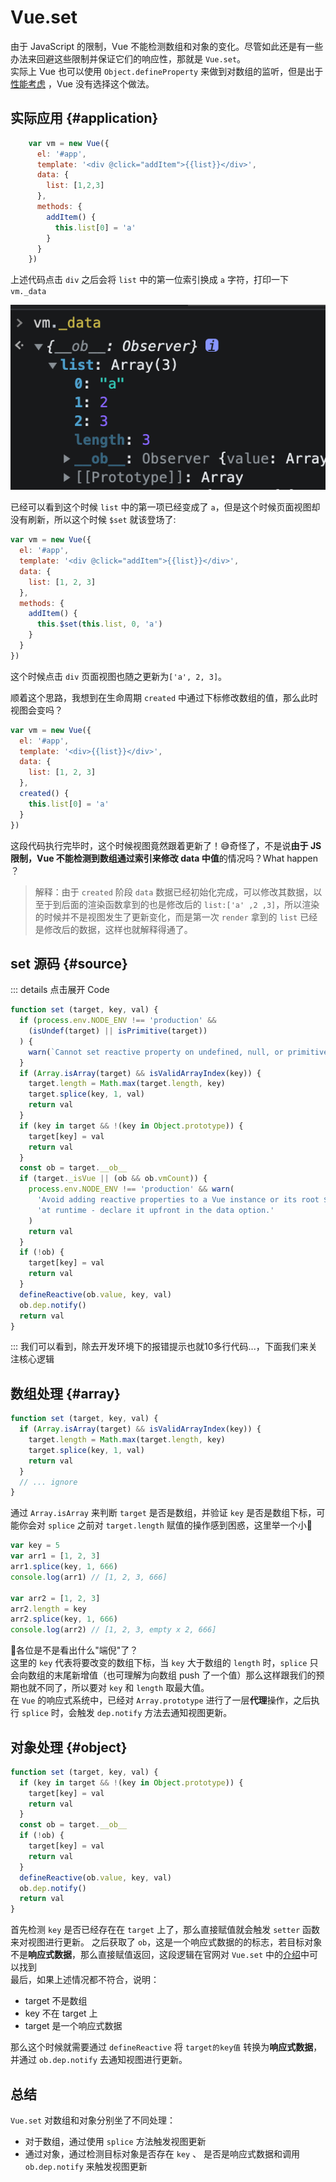 # Vue.set
由于 JavaScript 的限制，Vue 不能检测数组和对象的变化。尽管如此还是有一些办法来回避这些限制并保证它们的响应性，那就是 `Vue.set`。  
实际上 Vue 也可以使用 `Object.defineProperty` 来做到对数组的监听，但是出于[性能考虑](https://github.com/vuejs/vue/issues/8562) ，Vue 没有选择这个做法。  

## 实际应用  {#application}
```javascript
    var vm = new Vue({
      el: '#app',
      template: '<div @click="addItem">{{list}}</div>',
      data: {
        list: [1,2,3]
      },
      methods: {
        addItem() {
          this.list[0] = 'a'
        }
      }
    })
```
上述代码点击 `div` 之后会将 `list` 中的第一位索引换成 `a` 字符，打印一下 `vm._data` 

![img](/img/vuesetimg.png)

已经可以看到这个时候 `list` 中的第一项已经变成了 `a`，但是这个时候页面视图却没有刷新，所以这个时候 `$set` 就该登场了:

```javascript
var vm = new Vue({
  el: '#app',
  template: '<div @click="addItem">{{list}}</div>',
  data: {
    list: [1, 2, 3]
  },
  methods: {
    addItem() {
      this.$set(this.list, 0, 'a')
    }
  }
})
```
这个时候点击 `div` 页面视图也随之更新为`['a', 2, 3]`。  

顺着这个思路，我想到在生命周期 `created` 中通过下标修改数组的值，那么此时视图会变吗？
```javascript
var vm = new Vue({
  el: '#app',
  template: '<div>{{list}}</div>',
  data: {
    list: [1, 2, 3]
  },
  created() {
    this.list[0] = 'a'
  }
})
```

这段代码执行完毕时，这个时候视图竟然跟着更新了！😅奇怪了，不是说**由于 JS 限制，Vue 不能检测到数组通过索引来修改 data 中值**的情况吗？What happen ？  
> 解释：由于 `created` 阶段 `data` 数据已经初始化完成，可以修改其数据，以至于到后面的渲染函数拿到的也是修改后的 `list:['a' ,2 ,3]`，所以渲染的时候并不是视图发生了更新变化，而是第一次 `render` 拿到的 `list` 已经是修改后的数据，这样也就解释得通了。  
  
## set 源码 {#source}
::: details 点击展开 Code
```js
function set (target, key, val) {
  if (process.env.NODE_ENV !== 'production' &&
    (isUndef(target) || isPrimitive(target))
  ) {
    warn(`Cannot set reactive property on undefined, null, or primitive value: ${target}`)
  }
  if (Array.isArray(target) && isValidArrayIndex(key)) {
    target.length = Math.max(target.length, key)
    target.splice(key, 1, val)
    return val
  }
  if (key in target && !(key in Object.prototype)) {
    target[key] = val
    return val
  }
  const ob = target.__ob__
  if (target._isVue || (ob && ob.vmCount)) {
    process.env.NODE_ENV !== 'production' && warn(
      'Avoid adding reactive properties to a Vue instance or its root $data ' +
      'at runtime - declare it upfront in the data option.'
    )
    return val
  }
  if (!ob) {
    target[key] = val
    return val
  }
  defineReactive(ob.value, key, val)
  ob.dep.notify()
  return val
}
```
:::
我们可以看到，除去开发环境下的报错提示也就10多行代码...，下面我们来关注核心逻辑  
## 数组处理 {#array}

```js
function set (target, key, val) {
  if (Array.isArray(target) && isValidArrayIndex(key)) {
    target.length = Math.max(target.length, key)
    target.splice(key, 1, val)
    return val
  }
  // ... ignore
}
```
通过 `Array.isArray` 来判断 `target` 是否是数组，并验证 `key` 是否是数组下标，可能你会对 `splice` 之前对 `target.length` 赋值的操作感到困惑，这里举一个小🌰  
```js
var key = 5
var arr1 = [1, 2, 3]
arr1.splice(key, 1, 666)
console.log(arr1) // [1, 2, 3, 666]

var arr2 = [1, 2, 3]
arr2.length = key
arr2.splice(key, 1, 666)
console.log(arr2) // [1, 2, 3, empty x 2, 666]
```
🧐各位是不是看出什么"端倪"了？  
这里的 `key` 代表将要改变的数组下标，当 `key` 大于数组的 `length` 时，`splice` 只会向数组的末尾新增值（也可理解为向数组 push 了一个值）那么这样跟我们的预期也就不同了，所以要对 `key` 和 `length` 取最大值。  
在 `Vue` 的响应式系统中，已经对 `Array.prototype` 进行了一层**代理**操作，之后执行 `splice` 时，会触发 `dep.notify` 方法去通知视图更新。
## 对象处理 {#object}
```js {6}
function set (target, key, val) {
  if (key in target && !(key in Object.prototype)) {
    target[key] = val
    return val
  }
  const ob = target.__ob__
  if (!ob) {
    target[key] = val
    return val
  }
  defineReactive(ob.value, key, val)
  ob.dep.notify()
  return val
}
```
首先检测 `key` 是否已经存在在 `target` 上了，那么直接赋值就会触发 `setter` 函数来对视图进行更新。 
之后获取了 `ob`，这是一个响应式数据的的标志，若目标对象不是**响应式数据**，那么直接赋值返回，这段逻辑在官网对 `Vue.set` 中的[介绍](https://v2.cn.vuejs.org/v2/api/#Vue-set)中可以找到  
最后，如果上述情况都不符合，说明：
- target 不是数组
- key 不在 target 上
- target 是一个响应式数据  


那么这个时候就需要通过 `defineReactive` 将 `target的key值` 转换为**响应式数据**，并通过 `ob.dep.notify` 去通知视图进行更新。

## 总结
`Vue.set` 对数组和对象分别坐了不同处理：
- 对于数组，通过使用 `splice` 方法触发视图更新
- 通过对象，通过检测目标对象是否存在 `key` 、 是否是响应式数据和调用 `ob.dep.notify` 来触发视图更新  
<TheEnd />